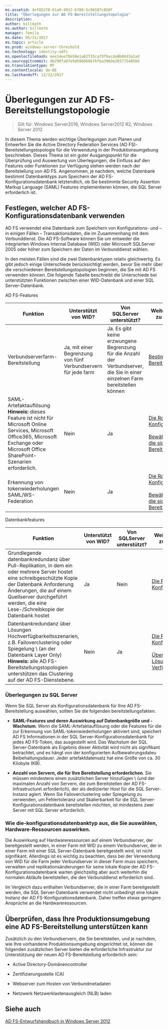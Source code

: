 ```yaml
---
ms.assetid: 4ef052f0-61a9-4912-b780-5c96187c850f
title: "Überlegungen zur AD FS-Bereitstellungstopologie"
description: 
author: billmath
ms.author: billmath
manager: femila
ms.date: 05/31/2017
ms.topic: article
ms.prod: windows-server-threshold
ms.technology: identity-adfs
ms.openlocfilehash: eee14ee7bb50e1a82f35caf9fbacda0b86d3a1ad
ms.sourcegitcommit: db290fa07e9d50686667bfba3969e20377548504
ms.translationtype: MT
ms.contentlocale: de-DE
ms.lasthandoff: 12/12/2017
---
```

# <a name="ad-fs-deployment-topology-considerations"></a>Überlegungen zur AD FS-Bereitstellungstopologie

>Gilt für: Windows Server2016, Windows Server2012 R2, Windows Server 2012

In diesem Thema werden wichtige Überlegungen zum Planen und Entwerfen Sie die Active Directory Federation Services \(AD FS\)-Bereitstellungstopologie für die Verwendung in der Produktionsumgebung beschrieben. Dieses Thema ist ein guter Ausgangspunkt für die Überprüfung und Auswertung von Überlegungen, die Einfluss auf den Features oder Funktionen zur Verfügung stehen werden nach der Bereitstellung von AD FS. Angenommen, je nachdem, welche Datenbank bestimmt Datenbanktyps zum Speichern der AD FS-Konfigurationsdatenbank letztendlich, ob Sie bestimmte Security Assertion Markup Language \(SAML\) Features implementieren können, die SQL Server erforderlich ist.  
  
## <a name="determining-which-type-of-ad-fs-configuration-database-to-use"></a>Festlegen, welcher AD FS-Konfigurationsdatenbank verwenden  
AD FS verwendet eine Datenbank zum Speichern von Konfigurations- und – in einigen Fällen – Transaktionsdaten, die im Zusammenhang mit dem Verbunddienst. Die AD FS-Software können Sie um entweder die integrierten Windows Internal Database \(WID\) oder Microsoft SQLServer 2005 oder höher zum Speichern der Daten im Verbunddienst wählen.  
  
In den meisten Fällen sind die zwei Datenbanktypen relativ gleichwertig. Es gibt jedoch einige Unterschiede berücksichtigt werden, bevor Sie mehr über die verschiedenen Bereitstellungstopologien beginnen, die Sie mit AD FS verwenden können. Die folgende Tabelle beschreibt die Unterschiede bei unterstützten Funktionen zwischen einer WID-Datenbank und einer SQL Server-Datenbank.  
  
AD FS-Features  
  
|Funktion|Unterstützt von WID?|Von SQLServer unterstützt?|Weitere Informationen zu diesem Feature|  
|-----------|---------------------|----------------------------|---------------------------------------|  
|Verbundserverfarm-Bereitstellung|Ja, mit einer Begrenzung von fünf Verbundservern für jede farm|Ja. Es gibt keine erzwungene Begrenzung für die Anzahl der Verbundserver, die Sie in einer einzelnen Farm bereitstellen können|[Bestimmen der AD FS-Bereitstellungstopologie](Determine-Your-AD-FS-Deployment-Topology.md)|  
|SAML-Artefaktauflösung **Hinweis:** dieses Feature ist nicht für Microsoft Online Services, Microsoft Office365, Microsoft Exchange oder Microsoft Office SharePoint-Szenarien erforderlich.|Nein|Ja|[Die Rolle des AD FS-Konfigurationsdatenbank](../../ad-fs/technical-reference/The-Role-of-the-AD-FS-Configuration-Database.md)<br /><br />[Bewährte Methoden für die sichere Planung und Bereitstellung von AD FS](Best-Practices-for-Secure-Planning-and-Deployment-of-AD-FS.md)|  
|Erkennung von tokenwiederholungen SAML\/WS-Federation|Nein|Ja|[Die Rolle des AD FS-Konfigurationsdatenbank](../../ad-fs/technical-reference/The-Role-of-the-AD-FS-Configuration-Database.md)<br /><br />[Bewährte Methoden für die sichere Planung und Bereitstellung von AD FS](Best-Practices-for-Secure-Planning-and-Deployment-of-AD-FS.md)|  
  
Datenbankfeatures  
  
|Funktion|Unterstützt von WID?|Von SQLServer unterstützt?|Weitere Informationen zu diesem Feature|  
|-----------|---------------------|----------------------------|---------------------------------------|  
|Grundlegende datenbankredundanz über Pull-Replikation, in dem ein oder mehrere Server hostet eine schreibgeschützte Kopie der Datenbank Anforderung Änderungen, die auf einem Quellserver durchgeführt werden, die eine Lese-/Schreibkopie der Datenbank hostet|Ja|Nein|[Die Rolle des AD FS-Konfigurationsdatenbank](../../ad-fs/technical-reference/The-Role-of-the-AD-FS-Configuration-Database.md)|  
|Datenbankredundanz über Lösungen Hochverfügbarkeitsszenarien, z.B. Failoverclustering oder Spiegelung \ (an der Datenbank Layer Only\) **Hinweis:** alle AD FS-Bereitstellungstopologien unterstützen das Clustering auf der AD FS-Dienstebene.|Nein|Ja|[Die Rolle des AD FS-Konfigurationsdatenbank](../../ad-fs/technical-reference/The-Role-of-the-AD-FS-Configuration-Database.md)<br /><br />[Übersicht über Lösungen mit hoher Verfügbarkeit](https://go.microsoft.com/fwlink/?LinkId=179853)|  
  
### <a name="sql-server-considerations"></a>Überlegungen zu SQL Server  
Wenn Sie SQL Server als Konfigurationsdatenbank für Ihre AD FS-Bereitstellung auswählen, sollten Sie die folgenden bereitstellungsfakten.  
  
-   **SAML-Features und deren Auswirkung auf Datenbankgröße und -Wachstum**. Wenn die SAML-Artefaktauflösung oder die Features für die zur Erkennung von SAML-tokenwiederholungen aktiviert sind, speichert AD FS Informationen in der SQL Server-Konfigurationsdatenbank für jedes AD FS-Token, das ausgestellt wird. Das Wachstum der SQL Server-Datenbank als Ergebnis dieser Aktivität wird nicht als signifikant betrachtet, und es hängt von der konfigurierten Aufbewahrungsdateu Beibehaltungsdauer. Jeder artefaktdatensatz hat eine Größe von ca. 30 Kilobyte \(KB\).  
  
-   **Anzahl von Servern, die für Ihre Bereitstellung erforderlichen**. Sie müssen mindestens einen zusätzlichen Server hinzufügen \ (und der maximalen Anzahl von Servern, die zum Bereitstellen der AD FS-Infrastructure\ erforderlich), der als dedizierter Host für die SQL Server-Instanz agiert. Wenn Sie Failoverclustering oder Spiegelung zu verwenden, um Fehlertoleranz und Skalierbarkeit für die SQL Server-Konfigurationsdatenbank bereitstellen möchten, ist mindestens zwei Server mit SQL Server erforderlich.  
  
### <a name="how-the-configuration-database-type-you-select-may-impact-hardware-resources"></a>Wie die-konfigurationsdatenbanktyp aus, die Sie auswählen, Hardware-Ressourcen auswirken.  
Die Auswirkung auf Hardwareressourcen auf einem Verbundserver, der bereitgestellt werden, in einer Farm mit WID zu einem Verbundserver, der in einer Farm mit einer SQL Server-Datenbank bereitgestellt wird, ist nicht signifikant. Allerdings ist es wichtig zu beachten, dass bei der Verwendung von WID für die Farm jeder Verbundserver in dieser Farm muss speichern, verwalten und replikationsänderungen für seine lokale Kopie der AD FS-Konfigurationsdatenbank warten gleichzeitig aber auch weiterhin die normalen Abläufe bereitstellen, die den Verbunddienst erforderlich sind.  
  
Im Vergleich dazu enthalten Verbundserver, die in einer Farm bereitgestellt werden, die SQL Server-Datenbank verwendet nicht unbedingt eine lokale Instanz der AD FS-Konfigurationsdatenbank. Daher treffen etwas geringere Ansprüche an die Hardwareressourcen.  
  
## <a name="verifying-that-your-production-environment-can-support-an-ad-fs-deployment"></a>Überprüfen, dass Ihre Produktionsumgebung eine AD FS-Bereitstellung unterstützen kann  
Zusätzlich zu den Verbundservern, die Sie bereitstellen, und je nachdem, wie Ihre vorhandene Produktionsumgebung eingerichtet ist, können die folgenden zusätzlichen Server bieten die erforderliche Infrastruktur zur Unterstützung der neuen AD FS-Bereitstellung erforderlich sein:  
  
-   Active Directory-Domänencontroller  
  
-   Zertifizierungsstelle \(CA\)  
  
-   Webserver zum Hosten von Verbundmetadaten  
  
-   Netzwerk Netzwerklastenausgleich \(NLB\) laden  
  
## <a name="see-also"></a>Siehe auch
[AD FS-Entwurfshandbuch in Windows Server 2012](AD-FS-Design-Guide-in-Windows-Server-2012.md)

